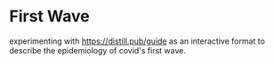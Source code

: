 # First Wave
experimenting with https://distill.pub/guide as an interactive format to describe the epidemiology of covid's first wave.
